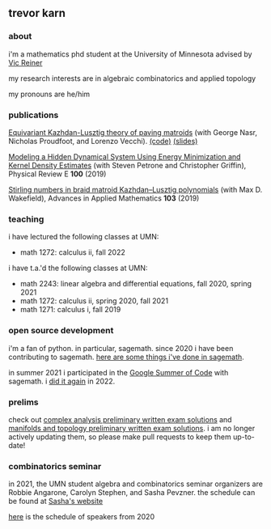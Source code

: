 ## trevor karn

### about 

i'm a mathematics phd student at the University of Minnesota
advised by [Vic Reiner](https://www-users.cse.umn.edu/~reiner/)

my research interests are in algebraic combinatorics and
applied topology

my pronouns are he/him

### publications

[Equivariant Kazhdan-Lusztig theory of paving matroids](https://arxiv.org/abs/2202.06938) (with George Nasr, Nicholas Proudfoot, and Lorenzo Vecchi). [(code)](https://github.com/trevorkarn/equivariant-matroid-relaxation) [(slides)](https://trevorkarn.github.io/assets/matroids-day-2022.pdf)

[Modeling a Hidden Dynamical System Using Energy Minimization and Kernel Density Estimates](https://arxiv.org/abs/1904.05172) (with Steven Petrone and Christopher Griffin), Physical Review E **100** (2019)

[Stirling numbers in braid matroid Kazhdan–Lusztig polynomials](https://www.sciencedirect.com/science/article/pii/S0196885818301052) (with Max D. Wakefield), Advances in Applied Mathematics **103** (2019)

### teaching
i have lectured the following classes at UMN:

- math 1272: calculus ii, fall 2022

i have t.a.'d the following classes at UMN:

- math 2243: linear algebra and differential equations, fall 2020, spring 2021
- math 1272: calculus ii, spring 2020, fall 2021
- math 1271: calculus i, fall 2019

### open source development

i'm a fan of python. in particular, sagemath.
since 2020 i have been contributing to sagemath.
[here are some things i've done in sagemath](https://trac.sagemath.org/query?owner=tkarn&status=closed&status=positive_review&or&author=~Trevor+K.+Karn&col=id&col=summary&col=status&col=type&col=priority&col=milestone&col=component&order=priority).

in summer 2021 i participated in the [Google Summer of Code](https://summerofcode.withgoogle.com/projects/#6722452844969984) with sagemath. 
i [did it again](https://summerofcode.withgoogle.com/programs/2022/projects/UpKWcuIO) in 2022.

### prelims 

check out [complex analysis preliminary written exam solutions](https://github.com/trevorkarn/umn-complex-prelim) and 
[manifolds and topology preliminary written exam solutions](https://github.com/trevorkarn/umn-topology-prelim). 
i am no longer actively updating them, so please make pull requests to keep them up-to-date!

### combinatorics seminar

in 2021, the UMN student algebra and combinatorics seminar organizers are Robbie Angarone, Carolyn Stephen, and Sasha Pevzner. the schedule can be found at [Sasha's website](https://www-users.cse.umn.edu/~pevzn002/SCAS/student_seminar_f21.html)

[here](https://www-users.cse.umn.edu/~karnx018/2020.html) is the schedule of speakers from 2020
